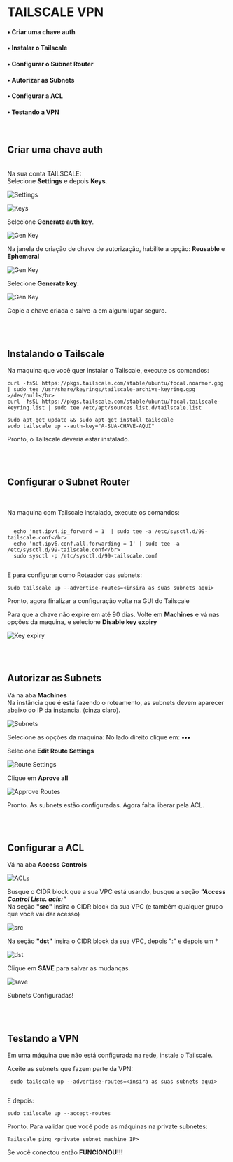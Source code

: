  # TAILSCALE VPN 

#### • Criar uma chave auth
#### • Instalar o Tailscale
#### • Configurar o Subnet Router
#### • Autorizar as Subnets
#### • Configurar a ACL
#### • Testando a VPN
</br>

## Criar uma chave auth
</br>
Na sua conta TAILSCALE:</br>
Selecione <b>Settings</b> e depois <b>Keys</b>.</br>

![Settings](https://i.imgur.com/fGiAIbc.png)

![Keys](https://i.imgur.com/WtNdyxu.png)

Selecione <b>Generate auth key</b>.</br>

![Gen Key](https://i.imgur.com/ixSsaEf.png)

Na janela de criação de chave de autorização, habilite a opção: <b>Reusable</b> e **Ephemeral** </br>

![Gen Key](https://i.imgur.com/irdTABc.png)

Selecione <b>Generate key</b>.</br>

![Gen Key](https://i.imgur.com/FHwvZ5o.png)

Copie a chave criada e salve-a em algum lugar seguro.</br>

</br></br>

## Instalando o Tailscale </br>

Na maquina que você quer instalar o Tailscale, execute os comandos:</br>
```
curl -fsSL https://pkgs.tailscale.com/stable/ubuntu/focal.noarmor.gpg | sudo tee /usr/share/keyrings/tailscale-archive-keyring.gpg >/dev/null</br>
curl -fsSL https://pkgs.tailscale.com/stable/ubuntu/focal.tailscale-keyring.list | sudo tee /etc/apt/sources.list.d/tailscale.list
   
sudo apt-get update && sudo apt-get install tailscale  
sudo tailscale up --auth-key="A-SUA-CHAVE-AQUI"

```
Pronto, o Tailscale deveria estar instalado.

</br></br>

## Configurar o Subnet Router
</br>
  
Na maquina com Tailscale instalado, execute os comandos:
```

  echo 'net.ipv4.ip_forward = 1' | sudo tee -a /etc/sysctl.d/99-tailscale.conf</br>
  echo 'net.ipv6.conf.all.forwarding = 1' | sudo tee -a /etc/sysctl.d/99-tailscale.conf</br>
  sudo sysctl -p /etc/sysctl.d/99-tailscale.conf
  
```
E para configurar como Roteador das subnets:


 ```
 sudo tailscale up --advertise-routes=<insira as suas subnets aqui>
 
 ```

Pronto, agora finalizar a configuração volte na GUI do Tailscale

Para que a chave não expire em até 90 dias. Volte em **Machines** e vá nas opções da maquina, e selecione **Disable key expiry**

![Key expiry](https://i.imgur.com/qwLIExx.png)

</br></br>

## Autorizar as Subnets

Vá na aba <b>Machines</b></br>
Na instância que é está fazendo o roteamento, as subnets devem aparecer abaixo do IP da instancia. (cinza claro).</br>

![Subnets](https://i.imgur.com/sATHQVf.png)

Selecione as opções da maquina: No lado direito clique em: <b>•••</b></br>

Selecione <b>Edit Route Settings</b></br>

![Route Settings](https://i.imgur.com/d9cX4Mo.png)

Clique em <b> Aprove all</b> 

![Approve Routes](https://i.imgur.com/ico6y2o.png)

Pronto. As subnets estão configuradas. Agora falta liberar pela ACL. 

</br></br>

## Configurar a ACL

Vá na aba <b>Access Controls</b></br>

![ACLs](https://i.imgur.com/to8UB7V.png)

Busque o CIDR block que a sua VPC está usando, busque a seção ***"Access Control Lists. acls:"*** </br>
Na seção <b>"src"</b> insira o CIDR block da sua VPC (e também qualquer grupo que você vai dar acesso)</br>

![src](https://i.imgur.com/Emc4AEw.png)

Na seção <b>"dst"</b> insira o CIDR block da sua VPC, depois ":" e depois um * </br>

![dst](https://i.imgur.com/mxcJcQG.png)

Clique em <b> SAVE</b> para salvar as mudanças. 

![save](https://i.imgur.com/Ik1qDLs.png)

Subnets Configuradas!

</br></br>

## Testando a VPN

Em uma máquina que não está configurada na rede, instale o Tailscale. 

Aceite as subnets que fazem parte da VPN:

```
 sudo tailscale up --advertise-routes=<insira as suas subnets aqui>
 
 ```

E depois:

```
sudo tailscale up --accept-routes

```

Pronto. Para validar que você pode as máquinas na private subnetes:

```
Tailscale ping <private subnet machine IP>

```

Se você conectou então <b> FUNCIONOU!!!</b> 

  
